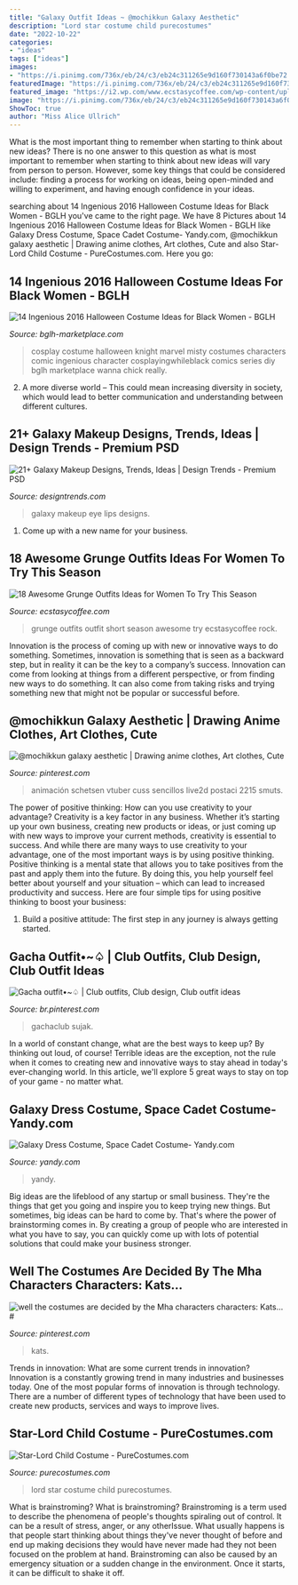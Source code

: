 ```yaml
---
title: "Galaxy Outfit Ideas ~ @mochikkun Galaxy Aesthetic"
description: "Lord star costume child purecostumes"
date: "2022-10-22"
categories:
- "ideas"
tags: ["ideas"]
images:
- "https://i.pinimg.com/736x/eb/24/c3/eb24c311265e9d160f730143a6f0be72.jpg"
featuredImage: "https://i.pinimg.com/736x/eb/24/c3/eb24c311265e9d160f730143a6f0be72.jpg"
featured_image: "https://i2.wp.com/www.ecstasycoffee.com/wp-content/uploads/2016/09/Grunge-Outfit-5.jpg"
image: "https://i.pinimg.com/736x/eb/24/c3/eb24c311265e9d160f730143a6f0be72.jpg"
ShowToc: true
author: "Miss Alice Ullrich"
---
```



What is the most important thing to remember when starting to think about new ideas?
There is no one answer to this question as what is most important to remember when starting to think about new ideas will vary from person to person. However, some key things that could be considered include: finding a process for working on ideas, being open-minded and willing to experiment, and having enough confidence in your ideas.

	

		
searching about 14 Ingenious 2016 Halloween Costume Ideas for Black Women - BGLH you've came to the right page. We have 8 Pictures about 14 Ingenious 2016 Halloween Costume Ideas for Black Women - BGLH like Galaxy Dress Costume, Space Cadet Costume- Yandy.com, @mochikkun galaxy aesthetic | Drawing anime clothes, Art clothes, Cute and also Star-Lord Child Costume - PureCostumes.com. Here you go:
		
    
## 14 Ingenious 2016 Halloween Costume Ideas For Black Women - BGLH

<img loading=lazy src="https://bglh-marketplace.com/wp-content/uploads/2016/10/tumblr_n9h9nyVEpe1rztdgoo1_500.jpg" onerror="this.onerror=null;this.src='https://tse2.mm.bing.net/th?id=OIP.RkyOeSREwiJb6Tq7pBKE5QHaLH&amp;pid=15.1';" alt="14 Ingenious 2016 Halloween Costume Ideas for Black Women - BGLH">

_Source: bglh-marketplace.com_

>cosplay costume halloween knight marvel misty costumes characters comic ingenious character cosplayingwhileblack comics series diy bglh marketplace wanna chick really. 

	

2. A more diverse world – This could mean increasing diversity in society, which would lead to better communication and understanding between different cultures.

    
## 21+ Galaxy Makeup Designs, Trends, Ideas | Design Trends - Premium PSD

<img loading=lazy src="https://images.designtrends.com/wp-content/uploads/2016/09/19150244/Galaxy-Eye-and-Lips-Makeup.jpg" onerror="this.onerror=null;this.src='https://tse1.mm.bing.net/th?id=OIP.HW05w1g5wZFtPDXLAg6W8QHaHa&amp;pid=15.1';" alt="21+ Galaxy Makeup Designs, Trends, Ideas | Design Trends - Premium PSD">

_Source: designtrends.com_

>galaxy makeup eye lips designs. 

	

1. Come up with a new name for your business.

    
## 18 Awesome Grunge Outfits Ideas For Women To Try This Season

<img loading=lazy src="https://i2.wp.com/www.ecstasycoffee.com/wp-content/uploads/2016/09/Grunge-Outfit-5.jpg" onerror="this.onerror=null;this.src='https://tse4.mm.bing.net/th?id=OIP._l9L75z8CmxGidqrPs1QUgHaLV&amp;pid=15.1';" alt="18 Awesome Grunge Outfits Ideas for Women To Try This Season">

_Source: ecstasycoffee.com_

>grunge outfits outfit short season awesome try ecstasycoffee rock. 

	

Innovation is the process of coming up with new or innovative ways to do something. Sometimes, innovation is something that is seen as a backward step, but in reality it can be the key to a company’s success. Innovation can come from looking at things from a different perspective, or from finding new ways to do something. It can also come from taking risks and trying something new that might not be popular or successful before.

    
## @mochikkun Galaxy Aesthetic | Drawing Anime Clothes, Art Clothes, Cute

<img loading=lazy src="https://i.pinimg.com/736x/eb/24/c3/eb24c311265e9d160f730143a6f0be72.jpg" onerror="this.onerror=null;this.src='https://tse4.mm.bing.net/th?id=OIP.WichNPNNMgazdmreC6D53gHaHX&amp;pid=15.1';" alt="@mochikkun galaxy aesthetic | Drawing anime clothes, Art clothes, Cute">

_Source: pinterest.com_

>animación schetsen vtuber cuss sencillos live2d postaci 2215 smuts. 

	

The power of positive thinking: How can you use creativity to your advantage?
Creativity is a key factor in any business. Whether it’s starting up your own business, creating new products or ideas, or just coming up with new ways to improve your current methods, creativity is essential to success. And while there are many ways to use creativity to your advantage, one of the most important ways is by using positive thinking.
Positive thinking is a mental state that allows you to take positives from the past and apply them into the future. By doing this, you help yourself feel better about yourself and your situation – which can lead to increased productivity and success. Here are four simple tips for using positive thinking to boost your business: 

1) Build a positive attitude: The first step in any journey is always getting started.

    
## Gacha Outfit•~♤ | Club Outfits, Club Design, Club Outfit Ideas

<img loading=lazy src="https://i.pinimg.com/736x/d6/4e/de/d64ede2b2ac37afcfac69fe13136f69c.jpg" onerror="this.onerror=null;this.src='https://tse4.mm.bing.net/th?id=OIP.s0x-2DQ-rfVZGZWrbP-ktwHaHW&amp;pid=15.1';" alt="Gacha outfit•~♤ | Club outfits, Club design, Club outfit ideas">

_Source: br.pinterest.com_

>gachaclub sujak. 

	

In a world of constant change, what are the best ways to keep up? By thinking out loud, of course! Terrible ideas are the exception, not the rule when it comes to creating new and innovative ways to stay ahead in today's ever-changing world. In this article, we'll explore 5 great ways to stay on top of your game - no matter what.

    
## Galaxy Dress Costume, Space Cadet Costume- Yandy.com

<img loading=lazy src="https://assets.yandycdn.com/HiRez/DG_12206_11196_12207_Midnight_front_2018-COSTUMES-yandy.jpg" onerror="this.onerror=null;this.src='https://tse4.mm.bing.net/th?id=OIP.7GDgeeAOM4oacf6uYQx79gHaNV&amp;pid=15.1';" alt="Galaxy Dress Costume, Space Cadet Costume- Yandy.com">

_Source: yandy.com_

>yandy. 

	

Big ideas are the lifeblood of any startup or small business. They're the things that get you going and inspire you to keep trying new things. But sometimes, big ideas can be hard to come by. That's where the power of brainstorming comes in. By creating a group of people who are interested in what you have to say, you can quickly come up with lots of potential solutions that could make your business stronger.

    
## Well The Costumes Are Decided By The Mha Characters Characters: Kats… #

<img loading=lazy src="https://i.pinimg.com/736x/9f/2a/03/9f2a03a52c986e79127546a72f3f9e38.jpg" onerror="this.onerror=null;this.src='https://tse1.mm.bing.net/th?id=OIP.swoGzFZyXmh2BC57h6Z-YwHaMc&amp;pid=15.1';" alt="well the costumes are decided by the Mha characters characters: Kats… #">

_Source: pinterest.com_

>kats. 

	

Trends in innovation: What are some current trends in innovation?
Innovation is a constantly growing trend in many industries and businesses today. One of the most popular forms of innovation is through technology. There are a number of different types of technology that have been used to create new products, services and ways to improve lives.

    
## Star-Lord Child Costume - PureCostumes.com

<img loading=lazy src="https://www.purecostumes.com/mm5/graphics/00000001/R620002_full_1.jpg" onerror="this.onerror=null;this.src='https://tse3.mm.bing.net/th?id=OIP.cwhhUlx740lybUIzpwlBawHaLO&amp;pid=15.1';" alt="Star-Lord Child Costume - PureCostumes.com">

_Source: purecostumes.com_

>lord star costume child purecostumes. 

	

What is brainstroming?
What is brainstroming? Brainstroming is a term used to describe the phenomena of people's thoughts spiraling out of control. It can be a result of stress, anger, or any otherIssue. What usually happens is that people start thinking about things they've never thought of before and end up making decisions they would have never made had they not been focused on the problem at hand. Brainstroming can also be caused by an emergency situation or a sudden change in the environment. Once it starts, it can be difficult to shake it off.

